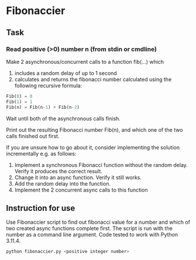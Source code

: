 # Fibonaccier

## Task

### Read positive (>0) number n (from stdin or cmdline)

Make 2 asynchronous/concurrent calls to a function fib(...) which

1. includes a random delay of up to 1 second
2. calculates and returns the fibonacci number calculated using the following recursive formula:

```python
Fib(0) = 0
Fib(1) = 1
Fib(n) = Fib(n-1) + Fib(n-2)
```

Wait until both of the asynchronous calls finish.

Print out the resulting Fibonacci number Fib(n), and which one of
the two calls finished out first.

If you are unsure how to go about it, consider implementing
the solution incrementally e.g. as follows:

1. Implement a synchronous Fibonacci function without
   the random delay. Verify it produces the correct result.
2. Change it into an async function. Verify it still works.
3. Add the random delay into the function.
4. Implement the 2 concurrent async calls to this function

## Instruction for use

Use Fibonaccier script to find out fibonacci value for a number and which of two created async functions complete first.
The script is run with the number as a command line argument. Code tested to work with Python 3.11.4.

```sh
python fibonaccier.py <positive integer number>
```
